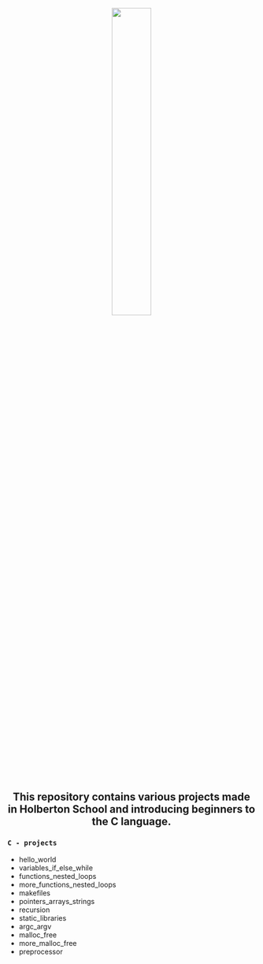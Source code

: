 <p align=center> <img align="" width="40%" src="https://upload.wikimedia.org/wikipedia/commons/thumb/3/35/The_C_Programming_Language_logo.svg/240px-The_C_Programming_Language_logo.svg.png" /> </p>

## <p align=center> This repository contains various projects made in Holberton School and introducing beginners to the C language.</p>

### `C - projects`
- hello_world
- variables_if_else_while
- functions_nested_loops
- more_functions_nested_loops
- makefiles
- pointers_arrays_strings
- recursion
- static_libraries
- argc_argv
- malloc_free
- more_malloc_free
- preprocessor
